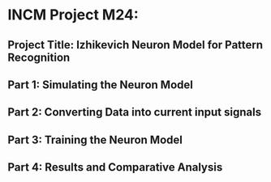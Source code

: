 # INCM Project M24: 
## Project Title: Izhikevich Neuron Model for Pattern Recognition

## Part 1: Simulating the Neuron Model

## Part 2: Converting Data into current input signals

## Part 3: Training the Neuron Model

## Part 4: Results and Comparative Analysis